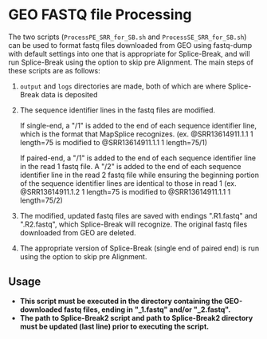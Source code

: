 # GEO FASTQ file Processing
The two scripts (`ProcessPE_SRR_for_SB.sh` and `ProcessSE_SRR_for_SB.sh`) can be used to format fastq files downloaded from GEO using fastq-dump with default settings into one that is appropriate for Splice-Break, and will run Splice-Break using the option to skip pre Alignment. The main steps of these scripts are as follows:
1. `output` and `logs` directories are made, both of which are where Splice-Break data is deposited
2. The sequence identifier lines in the fastq files are modified.
    
    If single-end, a "/1" is added to the end of each sequence identifier line, which is the format that MapSplice recognizes.
    (ex. @SRR13614911.1.1 1 length=75 is modified to @SRR13614911.1.1 1 length=75/1)
    
    If paired-end, a "/1" is added to the end of each sequence identifier line in the read 1 fastq file. A "/2" is added to the end of each sequence identifier line in the read 2 fastq file while ensuring the beginning portion of the sequence identifier lines are identical to those in read 1
    (ex. @SRR13614911.1.2 1 length=75 is modified to @SRR13614911.1.1 1 length=75/2)
3. The modified, updated fastq files are saved with endings ".R1.fastq" and ".R2.fastq", which Splice-Break will recognize. The original fastq files downloaded from GEO are deleted.
4. The appropriate version of Splice-Break (single end of paired end) is run using the option to skip pre Alignment.

## Usage
* **This script must be executed in the directory containing the GEO-downloaded fastq files, ending in "_1.fastq" and/or "_2.fastq".**
* **The path to Splice-Break2 script and path to Splice-Break2 directory must be updated (last line) prior to executing the script.**
